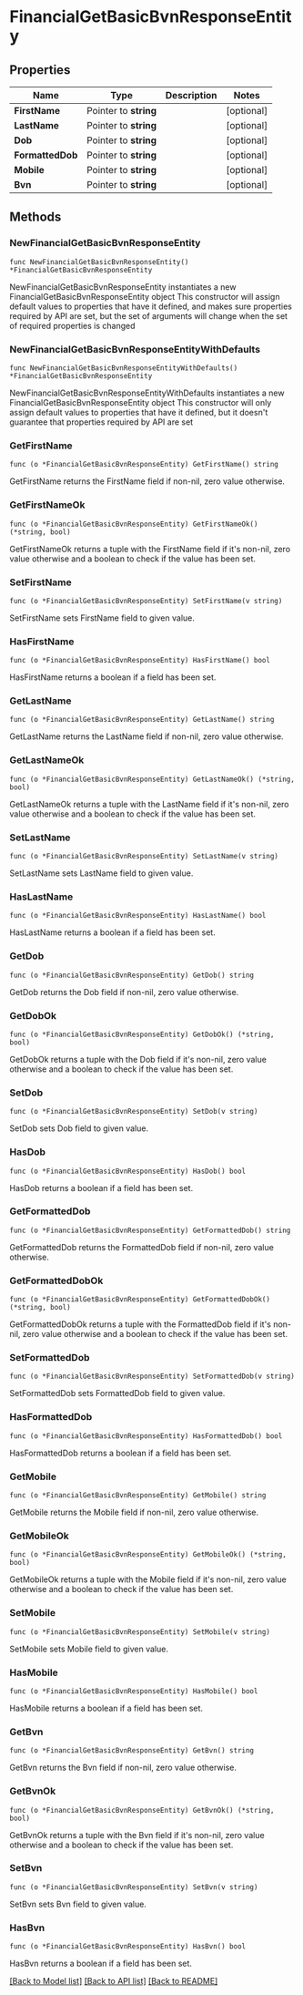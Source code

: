 # FinancialGetBasicBvnResponseEntity

## Properties

Name | Type | Description | Notes
------------ | ------------- | ------------- | -------------
**FirstName** | Pointer to **string** |  | [optional] 
**LastName** | Pointer to **string** |  | [optional] 
**Dob** | Pointer to **string** |  | [optional] 
**FormattedDob** | Pointer to **string** |  | [optional] 
**Mobile** | Pointer to **string** |  | [optional] 
**Bvn** | Pointer to **string** |  | [optional] 

## Methods

### NewFinancialGetBasicBvnResponseEntity

`func NewFinancialGetBasicBvnResponseEntity() *FinancialGetBasicBvnResponseEntity`

NewFinancialGetBasicBvnResponseEntity instantiates a new FinancialGetBasicBvnResponseEntity object
This constructor will assign default values to properties that have it defined,
and makes sure properties required by API are set, but the set of arguments
will change when the set of required properties is changed

### NewFinancialGetBasicBvnResponseEntityWithDefaults

`func NewFinancialGetBasicBvnResponseEntityWithDefaults() *FinancialGetBasicBvnResponseEntity`

NewFinancialGetBasicBvnResponseEntityWithDefaults instantiates a new FinancialGetBasicBvnResponseEntity object
This constructor will only assign default values to properties that have it defined,
but it doesn't guarantee that properties required by API are set

### GetFirstName

`func (o *FinancialGetBasicBvnResponseEntity) GetFirstName() string`

GetFirstName returns the FirstName field if non-nil, zero value otherwise.

### GetFirstNameOk

`func (o *FinancialGetBasicBvnResponseEntity) GetFirstNameOk() (*string, bool)`

GetFirstNameOk returns a tuple with the FirstName field if it's non-nil, zero value otherwise
and a boolean to check if the value has been set.

### SetFirstName

`func (o *FinancialGetBasicBvnResponseEntity) SetFirstName(v string)`

SetFirstName sets FirstName field to given value.

### HasFirstName

`func (o *FinancialGetBasicBvnResponseEntity) HasFirstName() bool`

HasFirstName returns a boolean if a field has been set.

### GetLastName

`func (o *FinancialGetBasicBvnResponseEntity) GetLastName() string`

GetLastName returns the LastName field if non-nil, zero value otherwise.

### GetLastNameOk

`func (o *FinancialGetBasicBvnResponseEntity) GetLastNameOk() (*string, bool)`

GetLastNameOk returns a tuple with the LastName field if it's non-nil, zero value otherwise
and a boolean to check if the value has been set.

### SetLastName

`func (o *FinancialGetBasicBvnResponseEntity) SetLastName(v string)`

SetLastName sets LastName field to given value.

### HasLastName

`func (o *FinancialGetBasicBvnResponseEntity) HasLastName() bool`

HasLastName returns a boolean if a field has been set.

### GetDob

`func (o *FinancialGetBasicBvnResponseEntity) GetDob() string`

GetDob returns the Dob field if non-nil, zero value otherwise.

### GetDobOk

`func (o *FinancialGetBasicBvnResponseEntity) GetDobOk() (*string, bool)`

GetDobOk returns a tuple with the Dob field if it's non-nil, zero value otherwise
and a boolean to check if the value has been set.

### SetDob

`func (o *FinancialGetBasicBvnResponseEntity) SetDob(v string)`

SetDob sets Dob field to given value.

### HasDob

`func (o *FinancialGetBasicBvnResponseEntity) HasDob() bool`

HasDob returns a boolean if a field has been set.

### GetFormattedDob

`func (o *FinancialGetBasicBvnResponseEntity) GetFormattedDob() string`

GetFormattedDob returns the FormattedDob field if non-nil, zero value otherwise.

### GetFormattedDobOk

`func (o *FinancialGetBasicBvnResponseEntity) GetFormattedDobOk() (*string, bool)`

GetFormattedDobOk returns a tuple with the FormattedDob field if it's non-nil, zero value otherwise
and a boolean to check if the value has been set.

### SetFormattedDob

`func (o *FinancialGetBasicBvnResponseEntity) SetFormattedDob(v string)`

SetFormattedDob sets FormattedDob field to given value.

### HasFormattedDob

`func (o *FinancialGetBasicBvnResponseEntity) HasFormattedDob() bool`

HasFormattedDob returns a boolean if a field has been set.

### GetMobile

`func (o *FinancialGetBasicBvnResponseEntity) GetMobile() string`

GetMobile returns the Mobile field if non-nil, zero value otherwise.

### GetMobileOk

`func (o *FinancialGetBasicBvnResponseEntity) GetMobileOk() (*string, bool)`

GetMobileOk returns a tuple with the Mobile field if it's non-nil, zero value otherwise
and a boolean to check if the value has been set.

### SetMobile

`func (o *FinancialGetBasicBvnResponseEntity) SetMobile(v string)`

SetMobile sets Mobile field to given value.

### HasMobile

`func (o *FinancialGetBasicBvnResponseEntity) HasMobile() bool`

HasMobile returns a boolean if a field has been set.

### GetBvn

`func (o *FinancialGetBasicBvnResponseEntity) GetBvn() string`

GetBvn returns the Bvn field if non-nil, zero value otherwise.

### GetBvnOk

`func (o *FinancialGetBasicBvnResponseEntity) GetBvnOk() (*string, bool)`

GetBvnOk returns a tuple with the Bvn field if it's non-nil, zero value otherwise
and a boolean to check if the value has been set.

### SetBvn

`func (o *FinancialGetBasicBvnResponseEntity) SetBvn(v string)`

SetBvn sets Bvn field to given value.

### HasBvn

`func (o *FinancialGetBasicBvnResponseEntity) HasBvn() bool`

HasBvn returns a boolean if a field has been set.


[[Back to Model list]](../README.md#documentation-for-models) [[Back to API list]](../README.md#documentation-for-api-endpoints) [[Back to README]](../README.md)



